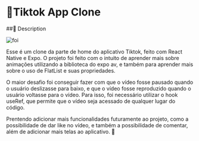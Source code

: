 # 📱Tiktok App Clone

##📝  Description

![foi](https://github.com/ruan-webdev/TiktokAPPClone/assets/40373628/83b277b9-87eb-4208-91cf-f0a717fc3d54)

Esse é um clone da parte de home do aplicativo Tiktok, feito com React Native e Expo. O projeto foi feito com o intuito de aprender mais sobre animações utilizando a biblioteca do expo av, e também para aprender mais sobre o uso de FlatList e suas propriedades.

O maior desafio foi conseguir fazer com que o vídeo fosse pausado quando o usuário deslizasse para baixo, e que o vídeo fosse reproduzido quando o usuário voltasse para o vídeo. Para isso, foi necessário utilizar o hook useRef, que permite que o vídeo seja acessado de qualquer lugar do código.

Prentendo adicionar mais funcionalidades futuramente ao projeto, como a possibilidade de dar like no vídeo, e também a possibilidade de comentar, além de adicionar mais telas ao aplicativo. 🚀

